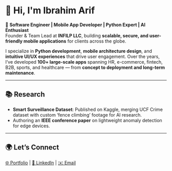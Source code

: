 # 👋 Hi, I'm Ibrahim Arif  

🚀 **Software Engineer | Mobile App Developer | Python Expert | AI Enthusiast**  
Founder & Team Lead at **INFILP LLC**, building **scalable, secure, and user-friendly mobile applications** for clients across the globe.  

I specialize in **Python development**, **mobile architecture design**, and **intuitive UI/UX experiences** that drive user engagement. Over the years, I’ve developed **100+ large-scale apps** spanning HR, e-commerce, fintech, B2B, sports, and healthcare — from **concept to deployment and long-term maintenance**.

---

## 📚 Research
- **Smart Surveillance Dataset**: Published on Kaggle, merging UCF Crime dataset with custom ‘fence climbing’ footage for AI research.  
- Authoring an **IEEE conference paper** on lightweight anomaly detection for edge devices.  

---

## 🌍 Let’s Connect  
[🌐 Portfolio](https://ibrahimarif.dev)   |   [💼 LinkedIn](https://www.linkedin.com/in/ibrahim-arif/)   |   [✉️ Email](mailto:ibrahimarif@infilp.com)  
